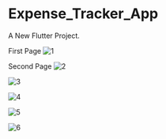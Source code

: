 # Expense_Tracker_App

A New Flutter Project.

First Page
 ![1](https://github.com/Faizan-Khan0007/Expense_Tracker_App/assets/163722458/bd5b44dd-b945-41d9-99b1-065d2a23f5d1)


Second Page
![2](https://github.com/Faizan-Khan0007/Expense_Tracker_App/assets/163722458/2b15f5cf-43a2-4527-956f-59dcded9829a)



![3](https://github.com/Faizan-Khan0007/Expense_Tracker_App/assets/163722458/aafdc757-5a77-4e11-8f4a-5fd3e6ca22cf)



![4](https://github.com/Faizan-Khan0007/Expense_Tracker_App/assets/163722458/d75d8ce8-31c1-4c20-8336-028fc2a2f2b5)



![5](https://github.com/Faizan-Khan0007/Expense_Tracker_App/assets/163722458/a92be683-ee36-4671-b108-88615206ee59)



![6](https://github.com/Faizan-Khan0007/Expense_Tracker_App/assets/163722458/479b4225-139e-43b6-a86c-30b78a90b82a)

